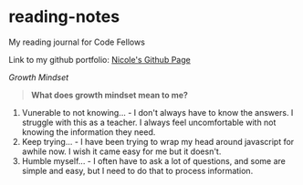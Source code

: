 # reading-notes

My reading journal for Code Fellows

Link to my github portfolio: [Nicole's Github Page](https://github.com/stuenico)

*Growth Mindset*
>**What does growth mindset mean to me?**
1. Vunerable to not knowing...
       - I don't always have to know the answers. I struggle with this as a teacher. I always feel uncomfortable with not knowing the information they need.
2. Keep trying...
       - I have been trying to wrap my head around javascript for awhile now. I wish it came easy for me but it doesn't.
3. Humble myself...
       - I often have to ask a lot of questions, and some are simple and easy, but I need to do that to process information. 

